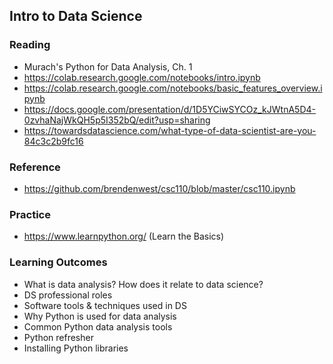 ## Intro to Data Science

### Reading

- Murach's Python for Data Analysis, Ch. 1
- https://colab.research.google.com/notebooks/intro.ipynb
- https://colab.research.google.com/notebooks/basic_features_overview.ipynb
- https://docs.google.com/presentation/d/1D5YCiwSYCOz_kJWtnA5D4-0zvhaNajWkQH5p5I352bQ/edit?usp=sharing 
- https://towardsdatascience.com/what-type-of-data-scientist-are-you-84c3c2b9fc16

 
### Reference

- https://github.com/brendenwest/csc110/blob/master/csc110.ipynb 

### Practice

- https://www.learnpython.org/  (Learn the Basics)

 
### Learning Outcomes
- What is data analysis? How does it relate to data science?
- DS professional roles 
- Software tools & techniques used in DS
- Why Python is used for data analysis
- Common Python data analysis tools
- Python refresher
- Installing Python libraries
